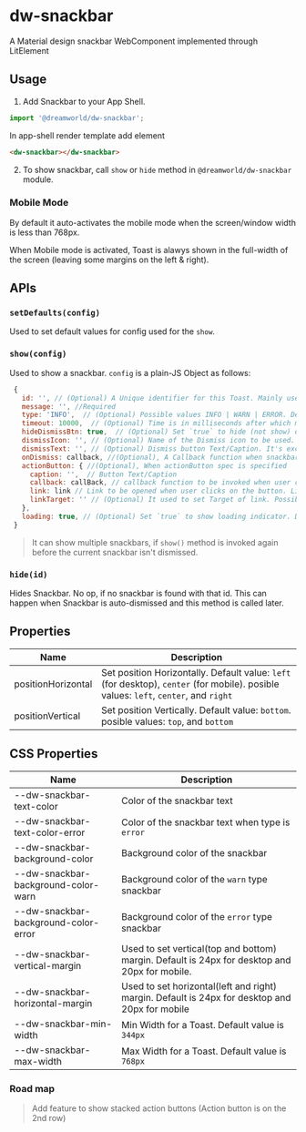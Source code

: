 # dw-snackbar
A Material design snackbar WebComponent implemented through LitElement

## Usage
1. Add Snackbar to your App Shell. 
```js
import '@dreamworld/dw-snackbar';
```
In app-shell render template add element

```html
<dw-snackbar></dw-snackbar>
```

2. To show snackbar, call `show` or `hide` method in `@dreamworld/dw-snackbar` module.


### Mobile Mode
By default it auto-activates the mobile mode when the screen/window width is less than 768px. 

When Mobile mode is activated, Toast is alawys shown in the full-width of the screen (leaving some margins on the left & right).


## APIs

### `setDefaults(config)`
Used to set default values for config used for the `show`.


### `show(config)`
Used to show a snackbar. `config` is a plain-JS Object as follows:

```js
 {
   id: '', // (Optional) A Unique identifier for this Toast. Mainly used if you want to prematurely hide it.
   message: '', //Required
   type: 'INFO',  // (Optional) Possible values INFO | WARN | ERROR. Default: INFO
   timeout: 10000,  // (Optional) Time is in milliseconds after which message should be automatically dismissed. Set to `0` to prevent automatic dismiss. Default: 10000
   hideDismissBtn: true,  // (Optional) Set `true` to hide (not show) dismiss button. Default: false
   dismissIcon: '', // (Optional) Name of the Dismiss icon to be used. Default value: 'clear'
   dismissText: '', // (Optional) Dismiss button Text/Caption. It's exclusive to `dismissIcon`. So, `dismissIcon` isn't used when this is specified.
   onDismiss: callback, //(Optional), A Callback function when snackbar is dimissed, call in both cases: Either automatically closed or manually. It's first agument will be `id`.
   actionButton: { //(Optional), When actionButton spec is specified
     caption: '',  // Button Text/Caption
     callback: callBack, // callback function to be invoked when user clicks on the action button. Callback method will receive `id` in the argument. ActionButton is disabled while it’s callback execution is in progress.
     link: link // Link to be opened when user clicks on the button. Link will be opened based on `linkTarget`. Actually action button will be rendered as Link button.
     linkTarget: '' // (Optional) It used to set Target of link. Possible values '_blank', '_self', '_parent', '_top'.
   },
   loading: true, // (Optional) Set `true` to show loading indicator. Default: false. When loading is true, dismiss (icon, text) and actions buttons are hidden.
 }
```

> It can show multiple snackbars, if `show()` method is invoked again before the current snackbar isn't dismissed.


### `hide(id)`
Hides Snackbar. 
No op, if no snackbar is found with that id. This can happen when Snackbar is auto-dismissed and this method is called later.


## Properties

| Name  | Description |
| ----  | ----------- |
| positionHorizontal | Set position Horizontally. Default value: `left` (for desktop), `center` (for mobile). posible values: `left`, `center`, and `right`|
| positionVertical | Set position Vertically. Default value: `bottom`. posible values: `top`, and `bottom` |


## CSS Properties

| Name  | Description |
| ----  | ----------- |
| --dw-snackbar-text-color | Color of the snackbar text |
| --dw-snackbar-text-color-error | Color of the snackbar text when type is `error` |
| --dw-snackbar-background-color | Background color of the snackbar |
| --dw-snackbar-background-color-warn | Background color of the `warn` type snackbar |
| --dw-snackbar-background-color-error | Background color of the `error` type snackbar |
| --dw-snackbar-vertical-margin | Used to set vertical(top and bottom) margin. Default is 24px for desktop and 20px for mobile. |
| --dw-snackbar-horizontal-margin | Used to set horizontal(left and right) margin. Default is 24px for desktop and 20px for mobile |
| --dw-snackbar-min-width | Min Width for a Toast. Default value is `344px` |
| --dw-snackbar-max-width | Max Width for a Toast. Default value is `768px` |


### Road map
> Add feature to show stacked action buttons (Action button is on the 2nd row)

